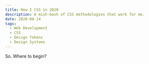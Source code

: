 ```yaml
---
title: How I CSS in 2020
description: A mish-mash of CSS methodologies that work for me.
date: 2020-08-14
tags:
  - Web Development
  - CSS
  - Design Tokens
  - Design Systems
---
```

So. Where to begin?